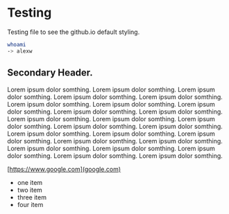 # Testing 
Testing file to see the github.io default styling.

```bash 
whoami
-> alexw
```

## Secondary Header.
Lorem ipsum dolor somthing.  Lorem ipsum dolor somthing.  Lorem ipsum dolor somthing.  Lorem ipsum dolor somthing.  Lorem ipsum dolor somthing.
Lorem ipsum dolor somthing.  Lorem ipsum dolor somthing.  Lorem ipsum dolor somthing.  Lorem ipsum dolor somthing.  Lorem ipsum dolor somthing.
Lorem ipsum dolor somthing.  Lorem ipsum dolor somthing.  Lorem ipsum dolor somthing.  Lorem ipsum dolor somthing.  Lorem ipsum dolor somthing.
Lorem ipsum dolor somthing.  Lorem ipsum dolor somthing.  Lorem ipsum dolor somthing.  Lorem ipsum dolor somthing.  Lorem ipsum dolor somthing.
Lorem ipsum dolor somthing.  Lorem ipsum dolor somthing.  Lorem ipsum dolor somthing.  Lorem ipsum dolor somthing.  Lorem ipsum dolor somthing.

[https://www.google.com](google.com)

- one item
- two item
- three item
- four item

